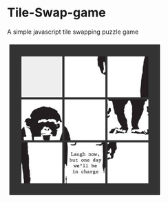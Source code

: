 # Tile-Swap-game

A simple javascript tile swapping puzzle game

<img src="./tileswap-javascript-game.png" />
